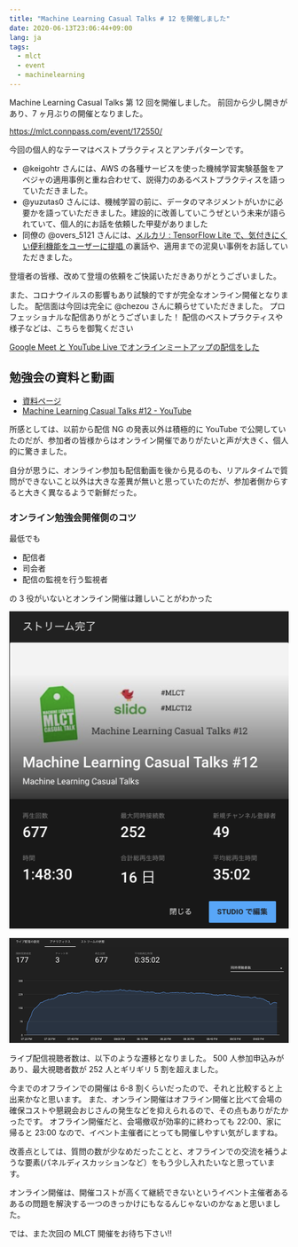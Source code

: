 ```yaml
---
title: "Machine Learning Casual Talks # 12 を開催しました"
date: 2020-06-13T23:06:44+09:00
lang: ja
tags:
  - mlct
  - event
  - machinelearning
---
```


Machine Learning Casual Talks 第 12 回を開催しました。
前回から少し開きがあり、7 ヶ月ぶりの開催となりました。

https://mlct.connpass.com/event/172550/

今回の個人的なテーマはベストプラクティスとアンチパターンです。

- @keigohtr さんには、AWS の各種サービスを使った機械学習実験基盤をアベジャの適用事例と重ね合わせて、説得力のあるベストプラクティスを語っていただきました。
- @yuzutas0 さんには、機械学習の前に、データのマネジメントがいかに必要かを語っていただきました。建設的に改善していこうぜという未来が語られていて、個人的にお話を依頼した甲斐がありました
- 同僚の @overs_5121 さんには、[メルカリ : TensorFlow Lite で、気付きにくい便利機能をユーザーに提唱
  ](https://developers-jp.googleblog.com/2020/04/tensorflow-lite.html) の裏話や、適用までの泥臭い事例をお話していただきました。

登壇者の皆様、改めて登壇の依頼をご快諾いただきありがとうございました。

また、コロナウイルスの影響もあり試験的ですが完全なオンライン開催となりました。
配信面は今回は完全に @chezou さんに頼らせていただきました。
プロフェッショナルな配信ありがとうございました！
配信のベストプラクティスや様子などは、こちらを御覧ください

[Google Meet と YouTube Live でオンラインミートアップの配信をした](https://chezo.uno/post/google-meet%E3%81%A8youtube-live%E3%81%A6%E3%82%AA%E3%83%B3%E3%83%A9%E3%82%A4%E3%83%B3%E3%83%9F%E3%83%BC%E3%83%88%E3%82%A2%E3%83%83%E3%83%95%E3%81%AE%E9%85%8D%E4%BF%A1%E3%82%92%E3%81%97%E3%81%9F/)

## 勉強会の資料と動画

- [資料ページ](https://mlct.connpass.com/event/172550/presentation/)
- [Machine Learning Casual Talks #12 - YouTube](https://youtu.be/5tq7IY_XF3w)

所感としては、以前から配信 NG の発表以外は積極的に YouTube で公開していたのだが、参加者の皆様からはオンライン開催でありがたいと声が大きく、個人的に驚きました。

自分が思うに、オンライン参加も配信動画を後から見るのも、リアルタイムで質問ができないこと以外は大きな差異が無いと思っていたのだが、参加者側からすると大きく異なるようで新鮮だった。

### オンライン勉強会開催側のコツ

最低でも

- 配信者
- 司会者
- 配信の監視を行う監視者

の 3 役がいないとオンライン開催は難しいことがわかった

![ライブ配信統計値](/posts/2020-06-13/images/1.png)

![ライブ配信視聴者数](/posts/2020-06-13/images/2.png)

ライブ配信視聴者数は、以下のような遷移となりました。
500 人参加申込みがあり、最大視聴者数が 252 人とギリギリ 5 割を超えました。

今までのオフラインでの開催は 6-8 割くらいだったので、それと比較すると上出来かなと思います。
また、オンライン開催はオフライン開催と比べて会場の確保コストや懇親会おじさんの発生などを抑えられるので、その点もありがたかったです。
オフライン開催だと、会場撤収が効率的に終わっても 22:00、家に帰ると 23:00 なので、イベント主催者にとっても開催しやすい気がしますね。

改善点としては、質問の数が少なめだったことと、オフラインでの交流を補うような要素(パネルディスカッションなど）をもう少し入れたいなと思っています。

オンライン開催は、開催コストが高くて継続できないというイベント主催者あるあるの問題を解決する一つのきっかけにもなるんじゃないのかなぁと思いました。

では、また次回の MLCT 開催をお待ち下さい!!

